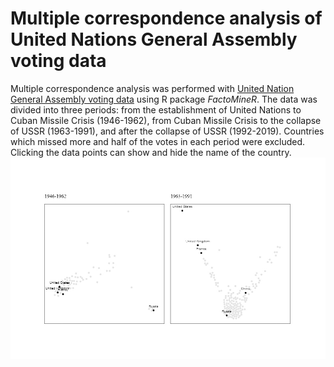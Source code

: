 # Multiple correspondence analysis of United Nations General Assembly voting data
Multiple correspondence analysis was performed with <a href="https://dataverse.harvard.edu/dataset.xhtml?persistentId=doi:10.7910/DVN/LEJUQZ">United Nation General Assembly voting data</a> using R package <i>FactoMineR</i>. The data was divided into three periods: from the establishment of United Nations to Cuban Missile Crisis (1946-1962), from Cuban Missile Crisis to the collapse of USSR (1963-1991), and after the collapse of USSR (1992-2019). Countries which missed more and half of the votes in each period were excluded. Clicking the data points can show and hide the name of the country.
<a href="https://bl.ocks.org/kimchank/577acf20c9057879bdbdeb7d52919e0e"><img src="https://github.com/kimchank/UN_vote/blob/main/un_card.jpg"></a>
